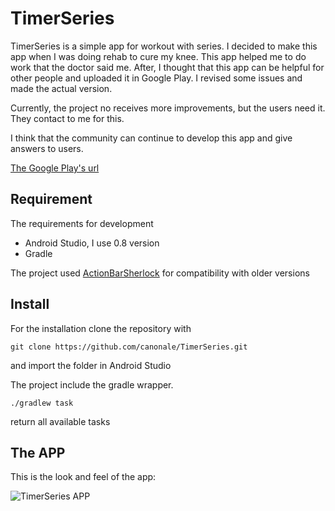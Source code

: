 TimerSeries
=======

TimerSeries is a simple app for workout with series. I decided to make this app when I was doing rehab to cure my knee.
This app helped me to do work that the doctor said me.
After, I thought that this app can be helpful for other people and uploaded it in Google Play. I revised some issues and made the actual version.

Currently, the project no receives more improvements, but the users need it. They contact to me for this.

I think that the community can continue to develop this app and give answers to users.

[The Google Play's url](https://play.google.com/store/apps/details?id=com.canonale.timerseries)


Requirement
-----------

The requirements for development

* Android Studio, I use  0.8 version
* Gradle

The project used [ActionBarSherlock](http://actionbarsherlock.com/) for compatibility with older versions

Install
-------

For the installation clone the repository with

    git clone https://github.com/canonale/TimerSeries.git

and import the folder in Android Studio

The project include the gradle wrapper.
 
    ./gradlew task

return all available tasks


The APP
-------

This is the look and feel of the app:

![TimerSeries APP](https://lh5.ggpht.com/AFpd8_PdO9ZP8b-0fmMHNmsoVY4VGZ1ZsZpLiinhOk7BoANQPkE0d5r9tzYn4pjBaAh8=h420)
